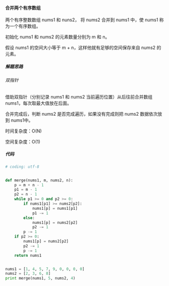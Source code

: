 #### 合并两个有序数组

两个有序整数数组 nums1 和 nuns2， 将 nums2 合并到 nums1 中，使 nums1 称为一个有序数组。

初始化 nums1 和 nums2 的元素数量分别为 m 和 n。

假设 nums1 的空间大小等于 m + n，这样他就有足够的空间保存来自 nums2 的元素。



##### 解题思路

###### 双指针

借助双指针（分别记录 nums1 和 nums2 当前遍历位置）从后往前合并数组 nums1，每次取最大值放在后面。

合并完成后，判断 nums2 是否完成遍历，如果没有完成则把 nums2 数据依次放到 nums1中。

时间复杂度：O(N)

空间复杂度：O(1)



##### 代码

```python
# coding: utf-8


def merge(nums1, m, nums2, n):
    p = m + n - 1
    p1 = m - 1
    p2 = n - 1
    while p1 >= 0 and p2 >= 0:
        if nums1[p1] >= nums2[p2]:
            nums1[p] = nums1[p1]
            p1 -= 1
        else:
            nums1[p] = nums2[p2]
            p2 -= 1
        p -= 1
    if p2 >= 0:
        nums1[p] = nums2[p2]
        p2 -= 1
        p -= 1
    return nums1


nums1 = [1, 4, 5, 7, 9, 0, 0, 0, 0]
nums2 = [2, 3, 6, 8]
print merge(nums1, 5, nums2, 4)

```

